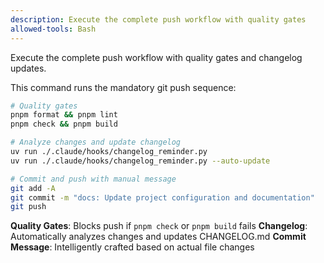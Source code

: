 ```yaml
---
description: Execute the complete push workflow with quality gates
allowed-tools: Bash
---
```


Execute the complete push workflow with quality gates and changelog updates.

This command runs the mandatory git push sequence:

```bash
# Quality gates
pnpm format && pnpm lint
pnpm check && pnpm build

# Analyze changes and update changelog
uv run ./.claude/hooks/changelog_reminder.py
uv run ./.claude/hooks/changelog_reminder.py --auto-update

# Commit and push with manual message
git add -A
git commit -m "docs: Update project configuration and documentation"
git push
```

**Quality Gates**: Blocks push if `pnpm check` or `pnpm build` fails
**Changelog**: Automatically analyzes changes and updates CHANGELOG.md
**Commit Message**: Intelligently crafted based on actual file changes
